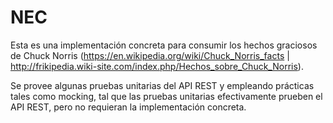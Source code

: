 # NEC
Esta es una implementación concreta para consumir los hechos graciosos de Chuck Norris (https://en.wikipedia.org/wiki/Chuck_Norris_facts | http://frikipedia.wiki-site.com/index.php/Hechos_sobre_Chuck_Norris).

Se provee algunas pruebas unitarias del API REST y empleando prácticas tales como mocking, tal que las pruebas unitarias efectivamente prueben el API REST, pero no requieran la implementación concreta.
